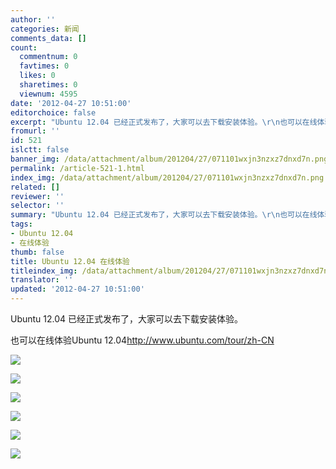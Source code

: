 ```yaml
---
author: ''
categories: 新闻
comments_data: []
count:
  commentnum: 0
  favtimes: 0
  likes: 0
  sharetimes: 0
  viewnum: 4595
date: '2012-04-27 10:51:00'
editorchoice: false
excerpt: "Ubuntu 12.04 已经正式发布了，大家可以去下载安装体验。\r\n也可以在线体验Ubuntu 12.04http://www.ubuntu.com/tour/zh-CN"
fromurl: ''
id: 521
islctt: false
banner_img: /data/attachment/album/201204/27/071101wxjn3nzxz7dnxd7n.png
permalink: /article-521-1.html
index_img: /data/attachment/album/201204/27/071101wxjn3nzxz7dnxd7n.png
related: []
reviewer: ''
selector: ''
summary: "Ubuntu 12.04 已经正式发布了，大家可以去下载安装体验。\r\n也可以在线体验Ubuntu 12.04http://www.ubuntu.com/tour/zh-CN"
tags:
- Ubuntu 12.04
- 在线体验
thumb: false
title: Ubuntu 12.04 在线体验
titleindex_img: /data/attachment/album/201204/27/071101wxjn3nzxz7dnxd7n.png
translator: ''
updated: '2012-04-27 10:51:00'
---
```


Ubuntu 12.04 已经正式发布了，大家可以去下载安装体验。


也可以在线体验Ubuntu 12.04<http://www.ubuntu.com/tour/zh-CN>


 


![](/data/attachment/album/201204/27/071101wxjn3nzxz7dnxd7n.png)


![](/data/attachment/album/201204/27/071102rz4jjr8jnz8rjjck.png)


![](/data/attachment/album/201204/27/071104ijtl3t0zjx9iccxa.png)


![](/data/attachment/album/201204/27/071110bz6gth7ygtmlm7w0.png)


![](/data/attachment/album/201204/27/071113oq9qq886l2k1zkoo.png)


![](/data/attachment/album/201204/27/071058nsogfh0myhzkhz77.png)